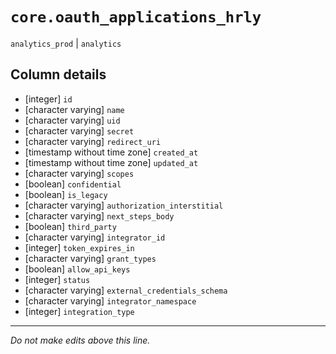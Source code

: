 # `core.oauth_applications_hrly`
`analytics_prod` | `analytics`

## Column details
* [integer]   `id`
* [character varying] `name`
* [character varying] `uid`
* [character varying] `secret`
* [character varying] `redirect_uri`
* [timestamp without time zone] `created_at`
* [timestamp without time zone] `updated_at`
* [character varying] `scopes`
* [boolean]   `confidential`
* [boolean]   `is_legacy`
* [character varying] `authorization_interstitial`
* [character varying] `next_steps_body`
* [boolean]   `third_party`
* [character varying] `integrator_id`
* [integer]   `token_expires_in`
* [character varying] `grant_types`
* [boolean]   `allow_api_keys`
* [integer]   `status`
* [character varying] `external_credentials_schema`
* [character varying] `integrator_namespace`
* [integer]   `integration_type`

-------------------------------------------------------------------------------
*Do not make edits above this line.*
